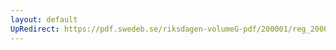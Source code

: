 ```yaml
---
layout: default
UpRedirect: https://pdf.swedeb.se/riksdagen-volumeG-pdf/200001/reg_200001/reg_200001_0344.pdf
---
```


